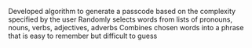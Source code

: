 Developed algorithm to generate a passcode based on the complexity specified by the user
Randomly selects words from lists of pronouns, nouns, verbs, adjectives, adverbs
Combines chosen words into a phrase that is easy to remember but difficult to guess
